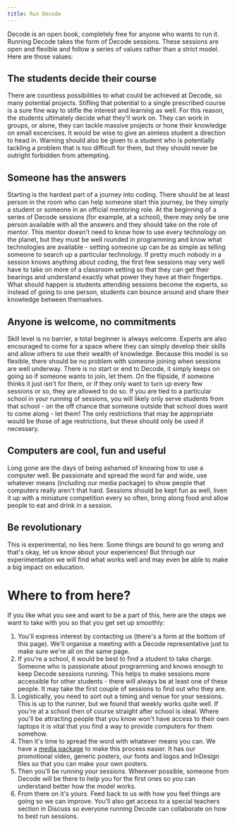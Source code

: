 ```yaml
---
title: Run Decode
---
```


Decode is an open book, completely free for anyone who wants to run it. Running Decode takes the form of Decode sessions. These sessions are open and flexible and follow a series of values rather than a strict model. Here are those values:

## The students decide their course

There are countless possibilities to what could be achieved at Decode, so many potential projects. Stifling that potential to a single prescribed course is a sure fine way to stifle the interest and learning as well. For this reason, the students ultimately decide what they'll work on. They can work in groups, or alone, they can tackle massive projects or hone their knowledge on small excercises. It would be wise to give an aimless student a direction to head in. Warning should also be given to a student who is potentially tackling a problem that is too difficult for them, but they should never be outright forbidden from attempting.

## Someone has the answers

Starting is the hardest part of a journey into coding. There should be at least person in the room who can help someone start this journey, be they simply a student or someone in an official mentoring role. At the beginning of a series of Decode sessions (for example, at a school), there may only be one person available with all the answers and they should take on the role of mentor. This mentor doesn't need to know how to use every technology on the planet, but they must be well rounded in programming and know what technologies are available - setting someone up can be as simple as telling someone to search up a particular technology. If pretty much nobody in a session knows anything about coding, the first few sessions may very well have to take on more of a classroom setting so that they can get their bearings and understand exactly what power they have at their fingertips. What should happen is students attending sessions become the experts, so instead of going to one person, students can bounce around and share their knowledge between themselves.

## Anyone is welcome, no commitments

Skill level is no barrier, a total beginner is always welcome. Experts are also encouraged to come for a space where they can simply develop their skills and allow others to use their wealth of knowledge. Because this model is so flexible, there should be no problem with someone joining when sessions are well underway. There is no start or end to Decode, it simply keeps on going so if someone wants to join, let them. On the flipside, if someone thinks it just isn't for them, or if they only want to turn up every few sessions or so, they are allowed to do so. If you are tied to a particular school in your running of sessions, you will likely only serve students from that school - on the off chance that someone outside that school does want to come along - let them! The only restrictions that may be appropriate would be those of age restrictions, but these should only be used if necessary.

## Computers are cool, fun and useful

Long gone are the days of being ashamed of knowing how to use a computer well. Be passionate and spread the word far and wide, use whatever means (including our media package) to show people that computers really aren't that hard. Sessions should be kept fun as well, liven it up with a miniature competition every so often, bring along food and allow people to eat and drink in a session.

## Be revolutionary

This is experimental, no lies here. Some things are bound to go wrong and that's okay, let us know about your experiences! But through our experimentation we will find what works well and may even be able to make a big impact on education.

# Where to from here?

If you like what you see and want to be a part of this, here are the steps we want to take with you so that you get set up smoothly:

1.  You'll express interest by contacting us (there's a form at the bottom of this page). We'll organise a meeting with a Decode representative just to make sure we're all on the same page.
2.  If you're a school, it would be best to find a student to take charge. Someone who is passionate about programming and knows enough to keep Decode sessions running. This helps to make sessions more accessible for other students - there will always be at least one of these people. It may take the first couple of sessions to find out who they are.
3.  Logistically, you need to sort out a timing and venue for your sessions. This is up to the runner, but we found that weekly works quite well. If you're at a school then of course straight after school is ideal. Where you'll be attracting people that you know won't have access to their own laptops it is vital that you find a way to provide computers for them somehow.
4.  Then it's time to spread the word with whatever means you can. We have a [media package](https://drive.google.com/folderview?id=0B2XaAozFAVAZM3J3c0EyRWhRcDQ&usp=sharing) to make this process easier. It has our promotional video, generic posters, our fonts and logos and InDesign files so that you can make your own posters.
5.  Then you'll be running your sessions. Wherever possible, someone from Decode will be there to help you for the first ones so you can understand better how the model works.
6.  From there on it's yours. Feed back to us with how you feel things are going so we can improve. You'll also get access to a special teachers section in Discuss so everyone running Decode can collaborate on how to best run sessions.
